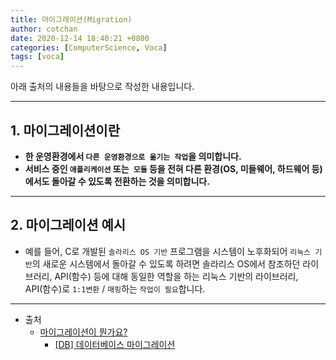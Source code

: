 ```yaml
---
title: 마이그레이션(Migration)
author: cotchan 
date: 2020-12-14 18:40:21 +0800 
categories: [ComputerScience, Voca]
tags: [voca]
---
```


아래 출처의 내용들을 바탕으로 작성한 내용입니다.    

---

## 1. 마이그레이션이란

+ **한 운영환경에서 `다른 운영환경으로 옮기는 작업`을 의미합니다.**
+ **서비스 중인 `애플리케이션` 또는` 모듈` 등을 전혀 다른 환경(OS, 미들웨어, 하드웨어 등)에서도 돌아갈 수 있도록 전환하는 것을 의미합니다.** 

---

## 2. 마이그레이션 예시

+ 예를 들어, C로 개발된 `솔라리스 OS 기반` 프로그램을 시스템이 노후화되어 `리눅스 기반`의 새로운 시스템에서 돌아갈 수 있도록 하려면 솔라리스 OS에서 참조하던 라이브러리, API(함수) 등에 대해 동일한 역할을 하는 리눅스 기반의 라이브러리, API(함수)로 `1:1변환` / `매핑`하는 `작업이 필요`합니다.

---

+ 출처
	+ [마이그레이션이 뭔가요?](https://codingdojang.com/scode/267?orderby=time)
        + [[DB] 데이터베이스 마이그레이션](https://life-with-coding.tistory.com/68)
